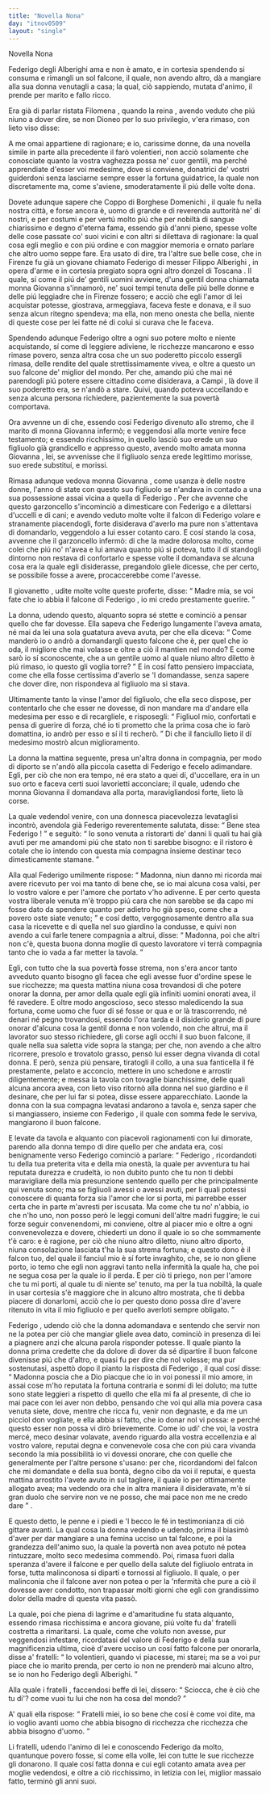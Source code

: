 ```yaml
---
title: "Novella Nona"
day: "itnov0509"
layout: "single"
---
```

<html>
 <head>
 </head>
 <body>
  <div id="nov0509" type="novella" who="fiammetta">
   <head>
    Novella Nona
   </head>
   <argument>
    <p>
     <milestone id="p05090001"/>
     <name persref="federigoalberighi" type="person">
      Federigo degli Alberighi
     </name>
     ama e non &egrave; amato, e in cortesia spendendo si consuma e rimangli un sol falcone, il quale, non avendo altro, d&agrave; a mangiare alla sua donna venutagli a casa; la qual, ci&ograve; sappiendo, mutata d'animo, il prende per marito e fallo ricco.
    </p>
   </argument>
   <div3 type="commentary" who="author">
    <p>
     <milestone id="p05090002"/>
     Era gi&agrave; di parlar ristata
     <name persref="filomena" type="person">
      Filomena
     </name>
     , quando la
     <name persref="fiammetta" type="person">
      reina
     </name>
     , avendo veduto che pi&uacute; niuno a dover dire, se non
     <name persref="dioneo" type="person">
      Dioneo
     </name>
     per lo suo privilegio, v'era rimaso, con lieto viso disse:
    </p>
   </div3>
   <p>
    <milestone id="p05090003"/>
    A me omai appartiene di ragionare; e io, carissime donne, da una novella simile in parte alla precedente il far&ograve; volentieri, non acci&ograve; solamente che conosciate quanto la vostra vaghezza possa ne' cuor gentili, ma perch&eacute; apprendiate d'esser voi medesime, dove si conviene, donatrici de' vostri guiderdoni senza lasciarne sempre esser la fortuna guidatrice, la quale non discretamente ma, come s'aviene, smoderatamente il pi&uacute; delle volte dona.
   </p>
   <p>
    <milestone id="p05090004"/>
    Dovete adunque sapere che
    <name persref="coppo" type="person">
     Coppo di Borghese Domenichi
    </name>
    , il quale fu nella nostra citt&agrave;, e forse ancora &egrave;, uomo di grande e di reverenda auttorit&agrave; ne' d&iacute; nostri, e per costumi e per vert&uacute; molto pi&uacute; che per nobilt&agrave; di sangue chiarissimo e degno d'eterna fama, essendo gi&agrave; d'anni pieno, spesse volte delle cose passate co' suoi vicini e con altri si dilettava di ragionare: la qual cosa egli meglio e con pi&uacute; ordine e con maggior memoria e ornato parlare che altro uomo seppe fare.
    <milestone id="p05090005"/>
    Era usato di dire, tra l'altre sue belle cose, che in
    <name placeref="firenze" type="place">
     Firenze
    </name>
    fu gi&agrave; un giovane chiamato
    <name persref="federigoalberighi" type="person">
     Federigo
    </name>
    di messer
    <name persref="filippoalberighi" type="person">
     Filippo Alberighi
    </name>
    , in opera d'arme e in cortesia pregiato sopra ogni altro donzel di
    <name placeref="toscana" type="place">
     Toscana
    </name>
    .
    <milestone id="p05090006"/>
    Il quale, s&iacute; come il pi&uacute; de' gentili uomini avviene, d'una gentil donna chiamata monna
    <name persref="giovanna" type="person">
     Giovanna
    </name>
    s'innamor&ograve;, ne' suoi tempi tenuta delle pi&uacute; belle donne e delle pi&uacute; leggiadre che in
    <name placeref="firenze" type="place">
     Firenze
    </name>
    fossero; e acci&ograve; che egli l'amor di lei acquistar potesse, giostrava, armeggiava, faceva feste e donava, e il suo senza alcun ritegno spendeva; ma ella, non meno onesta che bella, niente di queste cose per lei fatte n&eacute; di colui si curava che le faceva.
   </p>
   <p>
    <milestone id="p05090007"/>
    Spendendo adunque
    <name persref="federigoalberighi" type="person">
     Federigo
    </name>
    oltre a ogni suo potere molto e niente acquistando, s&iacute; come di leggiere adiviene, le ricchezze mancarono e esso rimase povero, senza altra cosa che un suo poderetto piccolo essergli rimasa, delle rendite del quale strettissimamente vivea, e oltre a questo un suo falcone de' miglior del mondo.
    <milestone id="p05090008"/>
    Per che, amando pi&uacute; che mai n&eacute; parendogli pi&uacute; potere essere cittadino come disiderava, a
    <name placeref="campi" type="place">
     Campi
    </name>
    , l&agrave; dove il suo poderetto era, se n'and&ograve; a stare. Quivi, quando poteva uccellando e senza alcuna persona richiedere, pazientemente la sua povert&agrave; comportava.
   </p>
   <p>
    <milestone id="p05090009"/>
    Ora avvenne un d&iacute; che, essendo cos&iacute;
    <name persref="federigoalberighi" type="person">
     Federigo
    </name>
    divenuto allo stremo, che il marito di monna
    <name persref="giovanna" type="person">
     Giovanna
    </name>
    inferm&ograve;; e veggendosi alla morte venire fece testamento; e essendo ricchissimo, in quello lasci&ograve; suo erede un suo figliuolo gi&agrave; grandicello e appresso questo, avendo molto amata monna
    <name persref="giovanna" type="person">
     Giovanna
    </name>
    , lei, se avvenisse che il figliuolo senza erede legittimo morisse, suo erede substitu&iacute;, e morissi.
   </p>
   <p>
    <milestone id="p05090010"/>
    Rimasa adunque vedova monna
    <name persref="giovanna" type="person">
     Giovanna
    </name>
    , come usanza &egrave; delle nostre donne, l'anno di state con questo suo figliuolo se n'andava in contado a una sua possessione assai vicina a quella di
    <name persref="federigoalberighi" type="person">
     Federigo
    </name>
    .
    <milestone id="p05090011"/>
    Per che avvenne che questo garzoncello s'incominci&ograve; a dimesticare con
    <name persref="federigoalberighi" type="person">
     Federigo
    </name>
    e a dilettarsi d'uccelli e di cani; e avendo veduto molte volte il falcon di
    <name persref="federigoalberighi" type="person">
     Federigo
    </name>
    volare e stranamente piacendogli, forte disiderava d'averlo ma pure non s'attentava di domandarlo, veggendolo a lui esser cotanto caro.
    <milestone id="p05090012"/>
    E cos&iacute; stando la cosa, avvenne che il garzoncello inferm&ograve;: di che la madre dolorosa molto, come colei che pi&uacute; no' n'avea e lui amava quanto pi&uacute; si poteva, tutto il d&iacute; standogli dintorno non restava di confortarlo e spesse volte il domandava se alcuna cosa era la quale egli disiderasse, pregandolo gliele dicesse, che per certo, se possibile fosse a avere, procaccerebbe come l'avesse.
   </p>
   <p>
    <milestone id="p05090013"/>
    Il
    <name persref="figliogiovanna-0509" type="person">
     giovanetto
    </name>
    , udite molte volte queste proferte, disse:
    <q direct="unspecified" who="figliogiovanna-0509">
     Madre mia, se voi fate che io abbia il falcone di
     <name persref="federigoalberighi" type="person">
      Federigo
     </name>
     , io mi credo prestamente guerire.
    </q>
   </p>
   <p>
    <milestone id="p05090014"/>
    La donna, udendo questo, alquanto sopra s&eacute; stette e cominci&ograve; a pensar quello che far dovesse. Ella sapeva che
    <name persref="federigoalberighi" type="person">
     Federigo
    </name>
    lungamente l'aveva amata, n&eacute; mai da lei una sola guatatura aveva avuta, per che ella diceva:
    <q direct="unspecified" who="giovanna">
     Come mander&ograve; io o andr&ograve; a domandargli questo falcone che &egrave;, per quel che io oda, il migliore che mai volasse e oltre a ci&ograve; il mantien nel mondo? E come sar&ograve; io s&iacute; sconoscente, che a un gentile uomo al quale niuno altro diletto &egrave; pi&uacute; rimaso, io questo gli voglia torre?
    </q>
    <milestone id="p05090015"/>
    E in cos&iacute; fatto pensiero impacciata, come che ella fosse certissima d'averlo se 'l domandasse, senza sapere che dover dire, non rispondeva al figliuolo ma si stava.
   </p>
   <p>
    <milestone id="p05090016"/>
    Ultimamente tanto la vinse l'amor del figliuolo, che ella seco dispose, per contentarlo che che esser ne dovesse, di non mandare ma d'andare ella medesima per esso e di recargliele, e risposegli:
    <q direct="unspecified" who="giovanna">
     Figliuol mio, confortati e pensa di guerire di forza, ch&eacute; io ti prometto che la prima cosa che io far&ograve; domattina, io andr&ograve; per esso e s&iacute; il ti recher&ograve;.
    </q>
    <milestone id="p05090017"/>
    Di che il fanciullo lieto il d&iacute; medesimo mostr&ograve; alcun miglioramento.
   </p>
   <p>
    <milestone id="p05090018"/>
    La
    <name persref="giovanna" type="person">
     donna
    </name>
    la mattina seguente, presa un'altra donna in compagnia, per modo di diporto se n'and&ograve; alla piccola casetta di
    <name persref="federigoalberighi" type="person">
     Federigo
    </name>
    e fecelo adimandare.
    <milestone id="p05090019"/>
    Egli, per ci&ograve; che non era tempo, n&eacute; era stato a quei d&iacute;, d'uccellare, era in un suo orto e faceva certi suoi lavorietti acconciare; il quale, udendo che monna
    <name persref="giovanna" type="person">
     Giovanna
    </name>
    il domandava alla porta, maravigliandosi forte, lieto l&agrave; corse.
   </p>
   <p>
    <milestone id="p05090020"/>
    La quale vedendol venire, con una donnesca piacevolezza levataglisi incontr&ograve;, avendola gi&agrave;
    <name persref="federigoalberighi" type="person">
     Federigo
    </name>
    reverentemente salutata, disse:
    <q direct="unspecified" who="giovanna">
     Bene stea
     <name persref="federigoalberighi" type="person">
      Federigo
     </name>
     !
    </q>
    e seguit&ograve;:
    <q direct="unspecified">
     Io sono venuta a ristorarti de' danni li quali tu hai gi&agrave; avuti per me amandomi pi&uacute; che stato non ti sarebbe bisogno: e il ristoro &egrave; cotale che io intendo con questa mia compagna insieme destinar teco dimesticamente stamane.
    </q>
   </p>
   <p>
    <milestone id="p05090021"/>
    Alla qual
    <name persref="federigoalberighi" type="person">
     Federigo
    </name>
    umilmente rispose:
    <q direct="unspecified" who="federigoalberighi">
     Madonna, niun danno mi ricorda mai avere ricevuto per voi ma tanto di bene che, se io mai alcuna cosa valsi, per lo vostro valore e per l'amore che portato v'ho adivenne.
     <milestone id="p05090022"/>
     E per certo questa vostra liberale venuta m'&egrave; troppo pi&uacute; cara che non sarebbe se da capo mi fosse dato da spendere quanto per adietro ho gi&agrave; speso, come che a povero oste siate venuto;
    </q>
    <milestone id="p05090023"/>
    e cos&iacute; detto, vergognosamente dentro alla sua casa la ricevette e di quella nel suo giardino la condusse, e quivi non avendo a cui farle tenere compagnia a altrui, disse:
    <q direct="unspecified" who="federigoalberighi">
     Madonna, poi che altri non c'&egrave;, questa buona donna moglie di questo lavoratore vi terr&agrave; compagnia tanto che io vada a far metter la tavola.
    </q>
   </p>
   <p>
    <milestone id="p05090024"/>
    Egli, con tutto che la sua povert&agrave; fosse strema, non s'era ancor tanto avveduto quanto bisogno gli facea che egli avesse fuor d'ordine spese le sue ricchezze; ma questa mattina niuna cosa trovandosi di che potere onorar la donna, per amor della quale egli gi&agrave; infiniti uomini onorati avea, il f&eacute; ravedere.
    <milestone id="p05090025"/>
    E oltre modo angoscioso, seco stesso maledicendo la sua fortuna, come uomo che fuor di s&eacute; fosse or qua e or l&agrave; trascorrendo, n&eacute; denari n&eacute; pegno trovandosi, essendo l'ora tarda e il disiderio grande di pure onorar d'alcuna cosa la gentil donna e non volendo, non che altrui, ma il lavorator suo stesso richiedere, gli corse agli occhi il suo buon falcone, il quale nella sua saletta vide sopra la stanga; per che, non avendo a che altro ricorrere, presolo e trovatolo grasso, pens&ograve; lui esser degna vivanda di cotal donna.
    <milestone id="p05090026"/>
    E per&ograve;, senza pi&uacute; pensare, tiratogli il collo, a una sua fanticella il f&eacute; prestamente, pelato e acconcio, mettere in uno schedone e arrostir diligentemente; e messa la tavola con tovaglie bianchissime, delle quali alcuna ancora avea, con lieto viso ritorn&ograve; alla donna nel suo giardino e il desinare, che per lui far si potea, disse essere apparecchiato.
    <milestone id="p05090027"/>
    Laonde la donna con la sua compagna levatasi andarono a tavola e, senza saper che si mangiassero, insieme con
    <name persref="federigoalberighi" type="person">
     Federigo
    </name>
    , il quale con somma fede le serviva, mangiarono il buon falcone.
   </p>
   <p>
    <milestone id="p05090028"/>
    E levate da tavola e alquanto con piacevoli ragionamenti con lui dimorate, parendo alla donna tempo di dire quello per che andata era, cos&iacute; benignamente verso
    <name persref="federigoalberighi" type="person">
     Federigo
    </name>
    cominci&ograve; a parlare:
    <milestone id="p05090029"/>
    <q direct="unspecified" who="giovanna">
     <name persref="federigoalberighi" type="person">
      Federigo
     </name>
     , ricordandoti tu della tua preterita vita e della mia onest&agrave;, la quale per avventura tu hai reputata durezza e crudelt&agrave;, io non dubito punto che tu non ti debbi maravigliare della mia presunzione sentendo quello per che principalmente qui venuta sono; ma se figliuoli avessi o avessi avuti, per li quali potessi conoscere di quanta forza sia l'amor che lor si porta, mi parrebbe esser certa che in parte m'avresti per iscusata.
     <milestone id="p05090030"/>
     Ma come che tu no' n'abbia, io che n'ho uno, non posso per&ograve; le leggi comuni dell'altre madri fuggire; le cui forze seguir convenendomi, mi conviene, oltre al piacer mio e oltre a ogni convenevolezza e dovere, chiederti un dono il quale io so che sommamente t'&egrave; caro:
     <milestone id="p05090031"/>
     e &egrave; ragione, per ci&ograve; che niuno altro diletto, niuno altro diporto, niuna consolazione lasciata t'ha la sua strema fortuna; e questo dono &egrave; il falcon tuo, del quale il fanciul mio &egrave; s&iacute; forte invaghito, che, se io non gliene porto, io temo che egli non aggravi tanto nella infermit&agrave; la quale ha, che poi ne segua cosa per la quale io il perda.
     <milestone id="p05090032"/>
     E per ci&ograve; ti priego, non per l'amore che tu mi porti, al quale tu di niente se' tenuto, ma per la tua nobilt&agrave;, la quale in usar cortesia s'&egrave; maggiore che in alcuno altro mostrata, che ti debba piacere di donarlomi, acci&ograve; che io per questo dono possa dire d'avere ritenuto in vita il mio figliuolo e per quello averloti sempre obligato.
    </q>
   </p>
   <p>
    <milestone id="p05090033"/>
    <name persref="federigoalberighi" type="person">
     Federigo
    </name>
    , udendo ci&ograve; che la donna adomandava e sentendo che servir non ne la potea per ci&ograve; che mangiar gliele avea dato, cominci&ograve; in presenza di lei a piagnere anzi che alcuna parola risponder potesse. Il quale pianto la donna prima credette che da dolore di dover da s&eacute; dipartire il buon falcone divenisse pi&uacute; che d'altro, e quasi fu per dire che nol volesse; ma pur sostenutasi, aspett&ograve; dopo il pianto la risposta di
    <name persref="federigoalberighi" type="person">
     Federigo
    </name>
    , il qual cos&iacute; disse:
    <milestone id="p05090034"/>
    <q direct="unspecified" who="federigoalberighi">
     Madonna poscia che a Dio piacque che io in voi ponessi il mio amore, in assai cose m'ho reputata la fortuna contraria e sonmi di lei doluto; ma tutte sono state leggieri a rispetto di quello che ella mi fa al presente, di che io mai pace con lei aver non debbo, pensando che voi qui alla mia povera casa venuta siete, dove, mentre che ricca fu, venir non degnaste, e da me un picciol don vogliate, e ella abbia s&iacute; fatto, che io donar nol vi possa: e perch&eacute; questo esser non possa vi dir&ograve; brievemente.
     <milestone id="p05090035"/>
     Come io udi' che voi, la vostra merc&eacute;, meco desinar volavate, avendo riguardo alla vostra eccellenzia e al vostro valore, reputai degna e convenevole cosa che con pi&uacute; cara vivanda secondo la mia possibilit&agrave; io vi dovessi onorare, che con quelle che generalmente per l'altre persone s'usano:
     <milestone id="p05090036"/>
     per che, ricordandomi del falcon che mi domandate e della sua bont&agrave;, degno cibo da voi il reputai, e questa mattina arrostito l'avete avuto in sul tagliere, il quale io per ottimamente allogato avea; ma vedendo ora che in altra maniera il disideravate, m'&egrave; s&iacute; gran duolo che servire non ve ne posso, che mai pace non me ne credo dare
    </q>
    .
   </p>
   <p>
    <milestone id="p05090037"/>
    E questo detto, le penne e i piedi e 'l becco le f&eacute; in testimonianza di ci&ograve; gittare avanti. La qual cosa la donna vedendo e udendo, prima il biasim&ograve; d'aver per dar mangiare a una femina ucciso un tal falcone, e poi la grandezza dell'animo suo, la quale la povert&agrave; non avea potuto n&eacute; potea rintuzzare, molto seco medesima commend&ograve;. Poi, rimasa fuori dalla speranza d'avere il falcone e per quello della salute del figliuolo entrata in forse, tutta malinconosa si dipart&iacute; e tornossi al figliuolo.
    <milestone id="p05090038"/>
    Il quale, o per malinconia che il falcone aver non potea o per la 'nfermit&agrave; che pure a ci&ograve; il dovesse aver condotto, non trapassar molti giorni che egli con grandissimo dolor della madre di questa vita pass&ograve;.
   </p>
   <p>
    <milestone id="p05090039"/>
    La quale, poi che piena di lagrime e d'amaritudine fu stata alquanto, essendo rimasa ricchissima e ancora giovane, pi&uacute; volte fu da' fratelli costretta a rimaritarsi. La quale, come che voluto non avesse, pur veggendosi infestare, ricordatasi del valore di
    <name persref="federigoalberighi" type="person">
     Federigo
    </name>
    e della sua magnificenzia ultima, cio&egrave; d'avere ucciso un cos&iacute; fatto falcone per onorarla, disse a' fratelli:
    <milestone id="p05090040"/>
    <q direct="unspecified" who="giovanna">
     Io volentieri, quando vi piacesse, mi starei; ma se a voi pur piace che io marito prenda, per certo io non ne prender&ograve; mai alcuno altro, se io non ho
     <name persref="federigoalberighi" type="person">
      Federigo degli Alberighi.
     </name>
    </q>
   </p>
   <p>
    <milestone id="p05090041"/>
    Alla quale i
    <name persref="fratelligiovanna-0509" type="person">
     fratelli
    </name>
    , faccendosi beffe di lei, dissero:
    <q direct="unspecified" who="fratelligiovanna-0509">
     Sciocca, che &egrave; ci&ograve; che tu di'? come vuoi tu lui che non ha cosa del mondo?
    </q>
   </p>
   <p>
    <milestone id="p05090042"/>
    A' quali
    <name persref="giovanna" type="person">
     ella
    </name>
    rispose:
    <q direct="unspecified" who="giovanna">
     Fratelli miei, io so bene che cos&iacute; &egrave; come voi dite, ma io voglio avanti uomo che abbia bisogno di ricchezza che ricchezza che abbia bisogno d'uomo.
    </q>
   </p>
   <p>
    <milestone id="p05090043"/>
    Li fratelli, udendo l'animo di lei e conoscendo
    <name persref="federigoalberighi" type="person">
     Federigo
    </name>
    da molto, quantunque povero fosse, s&iacute; come ella volle, lei con tutte le sue ricchezze gli donarono. Il quale cos&iacute; fatta donna e cui egli cotanto amata avea per moglie vedendosi, e oltre a ci&ograve; ricchissimo, in letizia con lei, miglior massaio fatto, termin&ograve; gli anni suoi.
   </p>
  </div>
 </body>
</html>